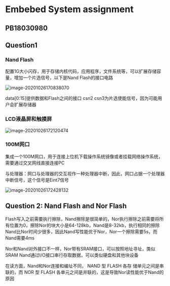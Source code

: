 # Embebed System assignment 

## PB18030980

## Question1

### Nand Flash

配置1G大小闪存，用于存储内核代码，应用程序，文件系统等，可以扩展存储容量，增加一个片选信号，以下是Nand Flash的接口电路

![image-20201026170838070](C:\Users\Lenovo\AppData\Roaming\Typora\typora-user-images\image-20201026170838070.png)

data[0:15]提供数据和Flash之间的接口 csn2 csn3为片选使能信号，因为可能用户会扩展存储器

### LCD液晶屏和触摸屏

![image-20201026172120474](C:\Users\Lenovo\AppData\Roaming\Typora\typora-user-images\image-20201026172120474.png)

### 100M网口

集成一个100M网口，用于连接上位机下载操作系统镜像或者挂载网络操作系统，需要通过交叉网线直接连接PC

与处理器：网口与处理器的交互视作一种处理器中断，因此，网口占据一个处理器中断信号，这个信号是Eint7信号

![image-20201026172428132](C:\Users\Lenovo\AppData\Roaming\Typora\typora-user-images\image-20201026172428132.png)

## Question 2: Nand Flash and Nor Flash

Flash写入之前需要执行擦除，Nand擦除是很简单的，Nor执行擦除之前需要将所有位置为0，擦除Nor的块大小是64-128kb，Nand是8-32kb，执行相同的擦除Nand比Nor时间少很多，因此Nand写性能优于Nor，Nor一个擦除需要5s，而Nand需要4ms

Nor和Nand对外接口不一样，Nor带有SRAM接口，可以按照地址寻址，类似SRAM Nand通过I/O接口串行存取数据，可以类似硬盘和其他块设备

在读方面，Nand和Nor连接和编址不同， NAND 型 FLASH 各存 储单元之间是串联的，而 NOR 型 FLASH 各单元之间是并联的，这是导致Nor读性能优于Nand的原因